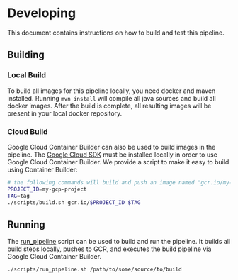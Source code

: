 # Developing

This document contains instructions on how to build and test this pipeline.

## Building
### Local Build
To build all images for this pipeline locally, you need docker and maven installed. Running 
`mvn install` will compile all java sources and build all docker images. After the build is complete, 
all resulting images will be present in your local docker repository.

### Cloud Build
Google Cloud Container Builder can also be used to build images in the pipeline. The 
[Google Cloud SDK](https://cloud.google.com/sdk/) must be installed locally in order to use Google
Cloud Container Builder. We provide a script to make it easy to build using Container Builder:

```bash
# the following commands will build and push an image named "gcr.io/my-gcp-project/runtime-builder:tag"
PROJECT_ID=my-gcp-project
TAG=tag
./scripts/build.sh gcr.io/$PROJECT_ID $TAG
```

## Running
The [run_pipeline](scripts/run_pipeline.sh) script can be used to build and run the pipeline. It 
builds all build steps locally, pushes to GCR, and executes the build pipeline via Google Cloud 
Container Builder.
```bash
./scripts/run_pipeline.sh /path/to/some/source/to/build
```
